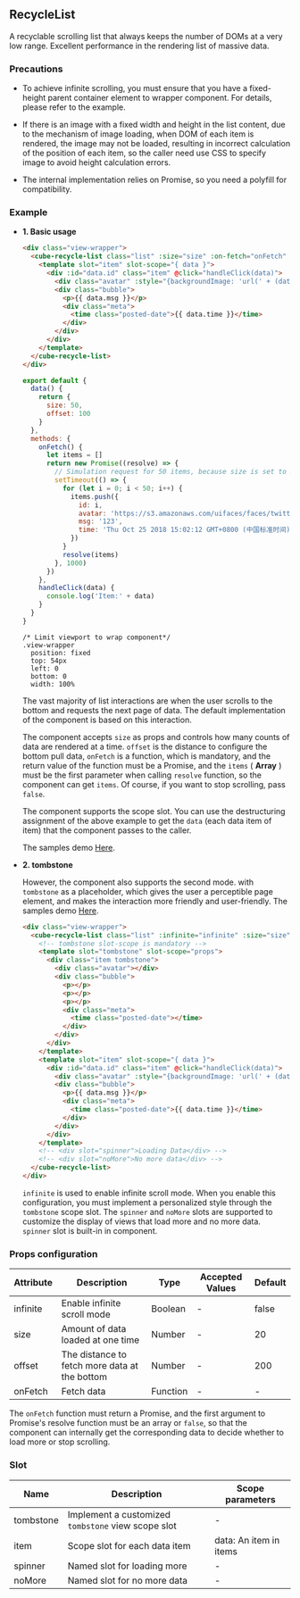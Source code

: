 ## RecycleList

A recyclable scrolling list that always keeps the number of DOMs at a very low range. Excellent performance in the rendering list of massive data.

### Precautions

  - To achieve infinite scrolling, you must ensure that you have a fixed-height parent container element to wrapper component. For details, please refer to the example.

  - If there is an image with a fixed width and height in the list content, due to the mechanism of image loading, when DOM of each item is rendered, the image may not be loaded, resulting in incorrect calculation of the position of each item, so the caller need use CSS to specify image to avoid height calculation errors.

  - The internal implementation relies on Promise, so you need a polyfill for compatibility.

### Example

- **1. Basic usage**

  ```html
  <div class="view-wrapper">
    <cube-recycle-list class="list" :size="size" :on-fetch="onFetch" :offset="offset">
      <template slot="item" slot-scope="{ data }">
        <div :id="data.id" class="item" @click="handleClick(data)">
          <div class="avatar" :style="{backgroundImage: 'url(' + (data.avatar || '') + ')'}"></div>
          <div class="bubble">
            <p>{{ data.msg }}</p>
            <div class="meta">
              <time class="posted-date">{{ data.time }}</time>
            </div>
          </div>
        </div>
      </template>
    </cube-recycle-list>
  </div>
  ```
  ```js
  export default {
    data() {
      return {
        size: 50,
        offset: 100
      }
    },
    methods: {
      onFetch() {
        let items = []
        return new Promise((resolve) => {
          // Simulation request for 50 items, because size is set to 50
          setTimeout(() => {
            for (let i = 0; i < 50; i++) {
              items.push({
                id: i,
                avatar: 'https://s3.amazonaws.com/uifaces/faces/twitter/danpliego/128.jpg',
                msg: '123',
                time: 'Thu Oct 25 2018 15:02:12 GMT+0800 (中国标准时间)'
              })
            }
            resolve(items)
          }, 1000)
        })
      },
      handleClick(data) {
        console.log('Item:' + data)
      }
    }
  }
  ```

  ```stylus
  /* Limit viewport to wrap component*/
  .view-wrapper
    position: fixed
    top: 54px
    left: 0
    bottom: 0
    width: 100%
  ```

    The vast majority of list interactions are when the user scrolls to the bottom and requests the next page of data. The default implementation of the component is based on this interaction.

    The component accepts `size` as props and controls how many counts of data are rendered at a time. `offset` is the distance to configure the bottom pull data, `onFetch` is a function, which is mandatory, and the return value of the function must be a Promise, and the `items` ( **Array** ) must be the first parameter when calling `resolve` function, so the component can get `items`. Of course, if you want to stop scrolling, pass `false`.

    The component supports the scope slot. You can use the destructuring assignment of the above example to get the `data` (each data item of item) that the component passes to the caller.

    The samples demo [Here](https://github.com/didi/cube-ui/blob/master/example/pages/recycle-list/recycle-list-default.vue).

- **2. tombstone**

  However, the component also supports the second mode. with `tombstone` as a placeholder, which gives the user a perceptible page element, and makes the interaction more friendly and user-friendly.
  The samples demo [Here](https://github.com/didi/cube-ui/blob/master/example/pages/recycle-list/recycle-list-tombstone.vue).

  ```html
  <div class="view-wrapper">
    <cube-recycle-list class="list" :infinite="infinite" :size="size" :on-fetch="onFetch">
      <!-- tombstone slot-scope is mandatory -->
      <template slot="tombstone" slot-scope="props">
        <div class="item tombstone">
          <div class="avatar"></div>
          <div class="bubble">
            <p></p>
            <p></p>
            <p></p>
            <div class="meta">
              <time class="posted-date"></time>
            </div>
          </div>
        </div>
      </template>
      <template slot="item" slot-scope="{ data }">
        <div :id="data.id" class="item" @click="handleClick(data)">
          <div class="avatar" :style="{backgroundImage: 'url(' + (data.avatar || '') + ')'}"></div>
          <div class="bubble">
            <p>{{ data.msg }}</p>
            <div class="meta">
              <time class="posted-date">{{ data.time }}</time>
            </div>
          </div>
        </div>
      </template>
      <!-- <div slot="spinner">Loading Data</div> -->
      <!-- <div slot="noMore">No more data</div> -->
    </cube-recycle-list>
  </div>
  ```

  `infinite` is used to enable infinite scroll mode. When you enable this configuration, you must implement a personalized style through the `tombstone` scope slot. The `spinner` and `noMore` slots are supported to customize the display of views that load more and no more data. `spinner` slot is built-in in component.

### Props configuration

| Attribute | Description | Type | Accepted Values | Default |
| - | - | - | - | - |
| infinite | Enable infinite scroll mode | Boolean | - | false |
| size | Amount of data loaded at one time | Number | - | 20 |
| offset | The distance to fetch more data at the bottom | Number | - | 200 |
| onFetch | Fetch data | Function | - | - |

The `onFetch` function must return a Promise, and the first argument to Promise's resolve function must be an array or `false`, so that the component can internally get the corresponding data to decide whether to load more or stop scrolling.

### Slot

| Name | Description | Scope parameters |
| - | - | - |
| tombstone | Implement a customized `tombstone` view scope slot | - |
| item | Scope slot for each data item | data: An item in items |
| spinner | Named slot for loading more | - |
| noMore | Named slot for no more data | - |
